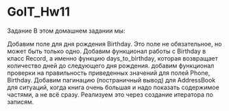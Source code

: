 
# GoIT_Hw11
Задание
В этом домашнем задании мы:

Добавим поле для дня рождения Birthday. Это поле не обязательное, но может быть только одно.
Добавим функционал работы с Birthday в класс Record, а именно функцию days_to_birthday, которая возвращает количество дней до следующего дня рождения.
добавим функционал проверки на правильность приведенных значений для полей Phone, Birthday.
Добавим пагинацию (постраничный вывод) для AddressBook для ситуаций, когда книга очень большая и надо показать содержимое частями, а не всё сразу. Реализуем это через создание итератора по записям.
